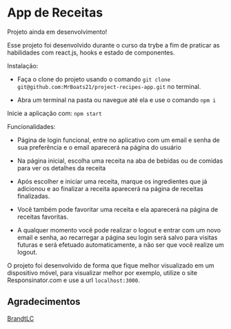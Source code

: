 <h1>App de Receitas</h1>

Projeto ainda em desenvolvimento!

Esse projeto foi desenvolvido durante o curso da trybe a fim de praticar as habilidades com react.js, hooks e estado de componentes.

Instalação:  

- Faça o clone do projeto usando o comando `git clone git@github.com:MrBoats21/project-recipes-app.git` no terminal.

- Abra um terminal na pasta ou navegue até ela e use o comando `npm i`

Inicie a aplicação com:
  `npm start`
 
Funcionalidades:

- Página de login funcional, entre no aplicativo com um email e senha de sua preferência e o email aparecerá na página do usuário

- Na página inicial, escolha uma receita na aba de bebidas ou de comidas para ver os detalhes da receita

- Após escolher e iniciar uma receita, marque os ingredientes que já adicionou e ao finalizar a receita aparecerá na página de receitas finalizadas.

- Você também pode favoritar uma receita e ela aparecerá na página de receitas favoritas.

- A qualquer momento você pode realizar o logout e entrar com um novo email e senha, ao recarregar a página seu login será salvo para visitas futuras e será efetuado automaticamente, a não ser que você realize um logout.
  
O projeto foi desenvolvido de forma que fique melhor visualizado em um dispositivo móvel, para visualizar melhor por exemplo, utilize o site Responsinator.com e use a url `localhost:3000`.

<h2>Agradecimentos</h2>
<a href='https://github.com/BrandtLC'>BrandtLC</a>
